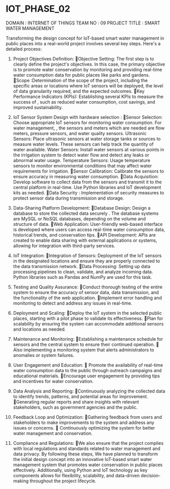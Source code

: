 # IOT_PHASE_02
DOMAIN : INTERNET OF THINGS
TEAM NO : 09
PROJECT TITLE : SMART WATER MANAGEMENT 
 

Transforming the design concept for IoT-based smart water management in public places into a real-world project involves several key steps. Here's a detailed process:

1. Project Objectives Definition:
  Objective Setting: The first step is to clearly define the project's objectives. In this case, the primary objective is to promote water conservation by monitoring and providing real-time water consumption data for public places like parks and gardens.
  Scope  :Determination of  the scope of the project, including the specific areas or locations where IoT sensors will be deployed, the level of data granularity required, and the expected outcomes.
   Key Performance Indicators (KPIs): Establishing several  KPIs to measure the success of , such as reduced water consumption, cost savings, and improved sustainability.
2. IoT Sensor System Design with hardware selection :
 Sensor Selection: Choose appropriate IoT sensors for monitoring water consumption. For water management, , the sensors and meters  which are needed are flow meters, pressure sensors, and water quality sensors.
   Ultrasonic Sensors: Place ultrasonic sensors at water storage tanks or sources to measure water levels. These sensors can help track the quantity of water available.
   Water Sensors: Install water sensors at various points in the irrigation system to detect water flow and detect any leaks or abnormal water usage.
   Temperature Sensors: Usage temperature sensors to monitor environmental conditions that may affect water requirements for irrigation.
Sensor Calibration: Calibrate the sensors to ensure accuracy in measuring water consumption.
Data Acquisition: Develop software to collect data from the sensors and transmit it to the central platform in real-time. Use Python libraries and IoT development kits as needed.
Data Security : Implementation of  security measures to protect sensor data during transmission and storage.
5. Data-Sharing Platform Development:
   Database Design: Design a database to store the collected data securely . The database systems are MySQL or NoSQL databases, depending on the volume and structure of data.
 Web Application: User-friendly web-based interface  is developed where users can access real-time water consumption data, historical trends, and conservation tips.
  API Development: APIs are created to enable data sharing with external applications or systems, allowing for integration with third-party services.
6. IoT Integration:
Integration of Sensors: Deployment  of the IoT sensors in the designated locations and ensure they are properly connected to the data transmission network.
Data Processing: Setting  up data processing pipelines to clean, validate, and analyze incoming data. Python libraries such as Pandas and NumPy are used  for this task.
7. Testing and Quality Assurance:
Conduct thorough testing of the entire system to ensure the accuracy of sensor data, data transmission, and the functionality of the web application.
 Implement error handling and monitoring to detect and address any issues in real-time.
8. Deployment and Scaling:
 Deploy the IoT system in the selected public places, starting with a pilot phase to validate its effectiveness.
Plan for scalability by ensuring the system can accommodate additional sensors and locations as needed.
9. Maintenance and Monitoring:
Establishing a maintenance schedule for sensors and the central system to ensure their continued operation.
 Also implementing a monitoring system that alerts administrators to anomalies or system failures.

10. User Engagement and Education:
 Promote the availability of real-time water consumption data to the public through outreach campaigns and educational materials.
 Encourage user engagement by providing tips and incentives for water conservation.
11. Data Analysis and Reporting:
 Continuously analyzing  the collected data to identify trends, patterns, and potential areas for improvement.
 Generating regular reports and share insights with relevant stakeholders, such as government agencies and the public.
12. Feedback Loop and Optimization:
 Gathering feedback from users and stakeholders to make improvements to the system and address any issues or concerns.
 Continuously optimizing the system for better water management and conservation.
13. Compliance and Regulations:
  We also ensure that the project complies with local regulations and standards related to water management and data privacy.
By following these steps, We have planned to transform the initial design concept into an innovative IoT-based smart water management system that promotes water conservation in public places effectively. Additionally, using Python and IoT technology as key components allows for flexibility, scalability, and data-driven decision-making throughout the project lifecycle.
